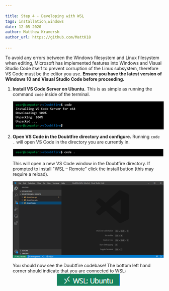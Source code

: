 ```yaml
---

title: Step 4 - Developing with WSL
tags: installation,windows
date: 12-05-2020
author: Matthew Kramersh
author_url: https://github.com/MattK18

---
```


To avoid any errors between the Windows filesystem and Linux filesystem when editing, Microsoft has implemented features into Windows and Visual Studio Code itself to prevent corruption of the Linux subsystem, therefore VS Code must be the editor you use. **Ensure you have the latest version of Windows 10 and Visual Studio Code before proceeding.**

1. **Install VS Code Server on Ubuntu.** This is as simple as running the command `code` inside of the terminal.

    <img alt="Install Server" src="/images/articles/installation/windows/doubtfire_four.PNG" style="width: 600px; display:block; margin: 0 auto;"></img>

2. **Open VS Code in the Doubtfire directory and configure.** Running `code .` will open VS Code in the directory you are currently in.

     <img alt="Open VS Code" src="/images/articles/installation/windows/doubtfire_five.PNG" style="width: 600px; display:block; margin: 0 auto;"></img>

     This will open a new VS Code window in the Doubtfire directory. If prompted to install "WSL – Remote" click the install button (this may require a reload).

    <img alt="VS Code" src="/images/articles/installation/windows/doubtfire_six.PNG" style="width: 600px; display:block; margin: 0 auto;"></img>

    You should now see the Doubtfire codebase! The bottom left hand corner should indicate that you are connected to WSL:<img alt="WSL" src="/images/articles/installation/windows/doubtfire_seven.PNG" style="width: 200px; display:block; margin: 0 auto;"></img> 


